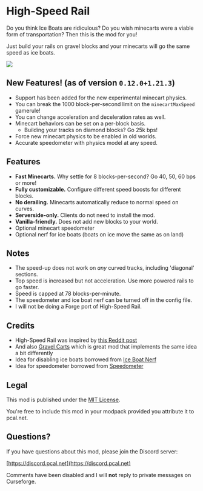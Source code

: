 # High-Speed Rail

Do you think Ice Boats are ridiculous?  Do you wish minecarts were a viable form of transportation?  Then this is the mod for you!

Just build your rails on gravel blocks and your minecarts will go the same speed as ice boats.

![](https://github.com/pcal43/highspeed-rail/blob/main/etc/screenshot-40bps-small.png?raw=true)

## New Features! (as of version `0.12.0+1.21.3`)
* Support has been added for the new experimental minecart physics.
* You can break the 1000 block-per-second limit on the `minecartMaxSpeed` gamerule!
* You can change acceleration and deceleration rates as well.
* Minecart behaviors can be set on a per-block basis.
    * Building your tracks on diamond blocks?  Go 25k bps!
* Force new minecart physics to be enabled in old worlds.
* Accurate speedometer with physics model at any speed.

## Features

* **Fast Minecarts.**  Why settle for 8 blocks-per-second?  Go 40, 50, 60 bps or more!
* **Fully customizable.**  Configure different speed boosts for different blocks.
* **No derailing.** Minecarts automatically reduce to normal speed on curves.
* **Serverside-only.**  Clients do not need to install the mod.
* **Vanilla-friendly.**  Does not add new blocks to your world.
* Optional minecart speedometer
* Optional nerf for ice boats (boats on ice move the same as on land)


## Notes

* The speed-up does not work on *any* curved tracks, including 'diagonal' sections.
* Top speed is increased but not acceleration.  Use more powered rails to go faster.
* Speed is capped at 78 blocks-per-minute.
* The speedometer and ice boat nerf can be turned off in the config file.
* I will not be doing a Forge port of High-Speed Rail.


## Credits

* High-Speed Rail was inspired by [this Reddit post](https://www.reddit.com/r/minecraftsuggestions/comments/czljdy/minecart_speed_increases_when_gravel_is_put_under/)
* And also [Gravel Carts](https://modrinth.com/mod/gravel_carts) which is great mod that implements the same idea a bit differently
* Idea for disabling ice boats borrowed from [Ice Boat Nerf](https://www.curseforge.com/minecraft/mc-mods/ice-boat-nerf)
* Idea for speedometer borrowed from [Speedometer](https://www.curseforge.com/minecraft/mc-mods/speedometer)


## Legal

This mod is published under the [MIT License](LICENSE).

You're free to include this mod in your modpack provided you attribute it to pcal.net.


## Questions?

If you have questions about this mod, please join the Discord server:

[https://discord.pcal.net](https://discord.pcal.net)

Comments have been disabled and I will **not** reply to private messages on Curseforge.
